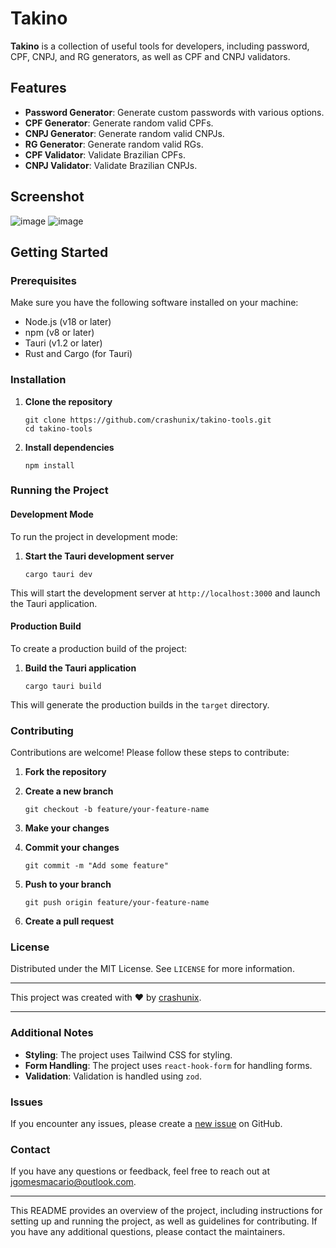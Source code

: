 Takino
======

**Takino** is a collection of useful tools for developers, including password, CPF, CNPJ, and RG generators, as well as CPF and CNPJ validators.

Features
--------

*   **Password Generator**: Generate custom passwords with various options.
*   **CPF Generator**: Generate random valid CPFs.
*   **CNPJ Generator**: Generate random valid CNPJs.
*   **RG Generator**: Generate random valid RGs.
*   **CPF Validator**: Validate Brazilian CPFs.
*   **CNPJ Validator**: Validate Brazilian CNPJs.

Screenshot
----------

![image](https://github.com/user-attachments/assets/b7efc397-9e43-41a5-af7a-5208baf06364)
![image](https://github.com/user-attachments/assets/785098eb-3629-48e6-9e50-1ed7b36ec6c6)


Getting Started
---------------

### Prerequisites

Make sure you have the following software installed on your machine:

*   Node.js (v18 or later)
*   npm (v8 or later)
*   Tauri (v1.2 or later)
*   Rust and Cargo (for Tauri)

### Installation

1.  **Clone the repository**
    
        git clone https://github.com/crashunix/takino-tools.git
        cd takino-tools
    
2.  **Install dependencies**
    
        npm install
    

### Running the Project

#### Development Mode

To run the project in development mode:

    
1.  **Start the Tauri development server**
    
        cargo tauri dev
    

This will start the development server at `http://localhost:3000` and launch the Tauri application.

#### Production Build

To create a production build of the project:

1.  **Build the Tauri application**
    
        cargo tauri build
    

This will generate the production builds in the `target` directory.

### Contributing

Contributions are welcome! Please follow these steps to contribute:

1.  **Fork the repository**
2.  **Create a new branch**
    
        git checkout -b feature/your-feature-name
    
3.  **Make your changes**
4.  **Commit your changes**
    
        git commit -m "Add some feature"
    
5.  **Push to your branch**
    
        git push origin feature/your-feature-name
    
6.  **Create a pull request**

### License

Distributed under the MIT License. See `LICENSE` for more information.

* * *

This project was created with ❤️ by [crashunix](https://github.com/crashunix).

* * *

### Additional Notes

*   **Styling**: The project uses Tailwind CSS for styling.
*   **Form Handling**: The project uses `react-hook-form` for handling forms.
*   **Validation**: Validation is handled using `zod`.

### Issues

If you encounter any issues, please create a [new issue](https://github.com/crashunix/takino-tools/issues) on GitHub.

### Contact

If you have any questions or feedback, feel free to reach out at [jgomesmacario@outlook.com](mailto:jgomesmacario@outlook.com).

* * *

This README provides an overview of the project, including instructions for setting up and running the project, as well as guidelines for contributing. If you have any additional questions, please contact the maintainers.
